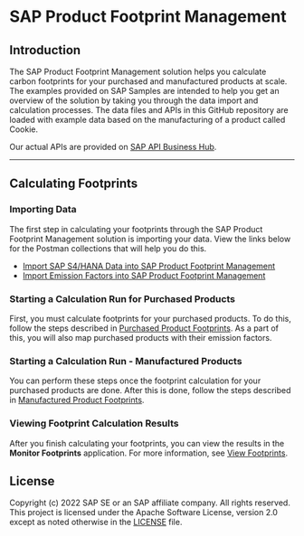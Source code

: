 # **SAP Product Footprint Management**

## **Introduction**

The SAP Product Footprint Management solution helps you calculate carbon footprints for your purchased and manufactured products at scale. The examples provided on SAP Samples are intended to help you get an overview of the solution by taking you through the data import and calculation processes. The data files and APIs in this GitHub repository are loaded with example data based on the manufacturing of a product called Cookie.

Our actual APIs are provided on [SAP API Business Hub](https://api.sap.com/package/SAPProductFootprintManagement/all). 

---

## **Calculating Footprints**

### **Importing Data**
The first step in calculating your footprints through the SAP Product Footprint Management solution is importing your data. View the links below for the Postman collections that will help you do this.
- [Import SAP S4/HANA Data into SAP Product Footprint Management](./import%20data/)
- [Import Emission Factors into SAP Product Footprint Management](./import%20emission%20factors/)

### **Starting a Calculation Run for Purchased Products**

First, you must calculate footprints for your purchased products. To do this, follow the steps described in [Purchased Product Footprints](./purchased%20product%20footprints/). As a part of this, you will also map purchased products with their emission factors.

### **Starting a Calculation Run - Manufactured Products**
You can perform these steps once the footprint calculation for your purchased products are done. After this is done, follow the steps described in [Manufactured Product Footprints](./manufactured%20product%20footprints/).

### **Viewing Footprint Calculation Results**
After you finish calculating your footprints, you can view the results in the **Monitor Footprints** application. For more information, see [View Footprints](./view%20footprints/).

## License
Copyright (c) 2022 SAP SE or an SAP affiliate company. All rights reserved. This project is licensed under the Apache Software License, version 2.0 except as noted otherwise in the [LICENSE](LICENSE) file.
